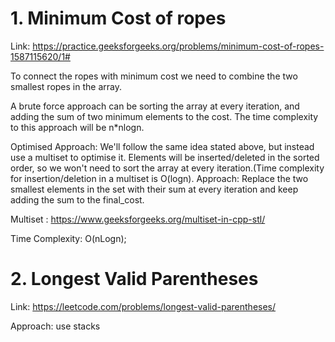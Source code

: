# 1. Minimum Cost of ropes 

Link: https://practice.geeksforgeeks.org/problems/minimum-cost-of-ropes-1587115620/1#

To connect the ropes with minimum cost we need to combine the two smallest ropes in the array. 

A brute force approach can be sorting the array at every iteration, and adding the sum of two minimum elements to the cost. The time complexity to this approach will be n*nlogn.

Optimised Approach: 
We'll follow the same idea stated above, but instead use a multiset to optimise it. Elements will be inserted/deleted in the sorted order, so we won't need to sort the array at every iteration.(Time complexity for insertion/deletion in a multiset is O(logn).
Approach: Replace the two smallest elements in the set with their sum at every iteration and keep adding the sum to the final_cost.


Multiset : https://www.geeksforgeeks.org/multiset-in-cpp-stl/


Time Complexity: O(nLogn);

# 2. Longest Valid Parentheses

Link: https://leetcode.com/problems/longest-valid-parentheses/

Approach: use stacks
